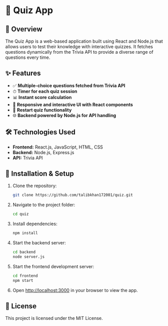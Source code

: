 # 📝 Quiz App

## 📌 Overview
The Quiz App is a web-based application built using React and Node.js that allows users to test their knowledge with interactive quizzes. It fetches questions dynamically from the Trivia API to provide a diverse range of questions every time.

## ✨ Features
- ✅ **Multiple-choice questions fetched from Trivia API**
- ⏱ **Timer for each quiz session**
- 📊 **Instant score calculation**
- 🎨 **Responsive and interactive UI with React components**
- 🔄 **Restart quiz functionality**
- 🌐 **Backend powered by Node.js for API handling**

## 🛠️ Technologies Used
- **Frontend:** React.js, JavaScript, HTML, CSS
- **Backend:** Node.js, Express.js
- **API:** Trivia API

## 🚀 Installation & Setup
1. Clone the repository:
   ```sh
   git clone https://github.com/talibkhan172001/quiz.git
   ```
2. Navigate to the project folder:
   ```sh
   cd quiz
   ```
3. Install dependencies:
   ```sh
   npm install
   ```
4. Start the backend server:
   ```sh
   cd backend
   node server.js
   ```
5. Start the frontend development server:
   ```sh
   cd frontend
   npm start
   ```
6. Open [http://localhost:3000](http://localhost:3000) in your browser to view the app.

## 📜 License
This project is licensed under the MIT License.

